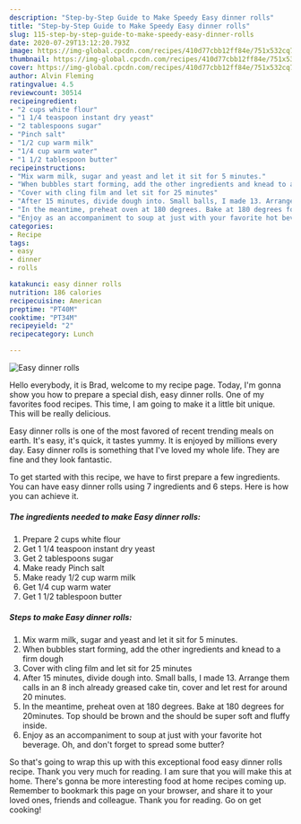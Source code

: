 ```yaml
---
description: "Step-by-Step Guide to Make Speedy Easy dinner rolls"
title: "Step-by-Step Guide to Make Speedy Easy dinner rolls"
slug: 115-step-by-step-guide-to-make-speedy-easy-dinner-rolls
date: 2020-07-29T13:12:20.793Z
image: https://img-global.cpcdn.com/recipes/410d77cbb12ff84e/751x532cq70/easy-dinner-rolls-recipe-main-photo.jpg
thumbnail: https://img-global.cpcdn.com/recipes/410d77cbb12ff84e/751x532cq70/easy-dinner-rolls-recipe-main-photo.jpg
cover: https://img-global.cpcdn.com/recipes/410d77cbb12ff84e/751x532cq70/easy-dinner-rolls-recipe-main-photo.jpg
author: Alvin Fleming
ratingvalue: 4.5
reviewcount: 30514
recipeingredient:
- "2 cups white flour"
- "1 1/4 teaspoon instant dry yeast"
- "2 tablespoons sugar"
- "Pinch salt"
- "1/2 cup warm milk"
- "1/4 cup warm water"
- "1 1/2 tablespoon butter"
recipeinstructions:
- "Mix warm milk, sugar and yeast and let it sit for 5 minutes."
- "When bubbles start forming, add the other ingredients and knead to a firm dough"
- "Cover with cling film and let sit for 25 minutes"
- "After 15 minutes, divide dough into. Small balls, I made 13. Arrange them calls in an 8 inch already greased cake tin, cover and let rest for around 20 minutes."
- "In the meantime, preheat oven at 180 degrees. Bake at 180 degrees for 20minutes. Top should be brown and the should be super soft and fluffy inside."
- "Enjoy as an accompaniment to soup at just with your favorite hot beverage. Oh, and don&#39;t forget to spread some butter?"
categories:
- Recipe
tags:
- easy
- dinner
- rolls

katakunci: easy dinner rolls 
nutrition: 186 calories
recipecuisine: American
preptime: "PT40M"
cooktime: "PT34M"
recipeyield: "2"
recipecategory: Lunch

---
```



![Easy dinner rolls](https://img-global.cpcdn.com/recipes/410d77cbb12ff84e/751x532cq70/easy-dinner-rolls-recipe-main-photo.jpg)

Hello everybody, it is Brad, welcome to my recipe page. Today, I'm gonna show you how to prepare a special dish, easy dinner rolls. One of my favorites food recipes. This time, I am going to make it a little bit unique. This will be really delicious.

Easy dinner rolls is one of the most favored of recent trending meals on earth. It's easy, it's quick, it tastes yummy. It is enjoyed by millions every day. Easy dinner rolls is something that I've loved my whole life. They are fine and they look fantastic.




To get started with this recipe, we have to first prepare a few ingredients. You can have easy dinner rolls using 7 ingredients and 6 steps. Here is how you can achieve it.

<!--inarticleads1-->

##### The ingredients needed to make Easy dinner rolls:

1. Prepare 2 cups white flour
1. Get 1 1/4 teaspoon instant dry yeast
1. Get 2 tablespoons sugar
1. Make ready Pinch salt
1. Make ready 1/2 cup warm milk
1. Get 1/4 cup warm water
1. Get 1 1/2 tablespoon butter




<!--inarticleads2-->

##### Steps to make Easy dinner rolls:

1. Mix warm milk, sugar and yeast and let it sit for 5 minutes.
1. When bubbles start forming, add the other ingredients and knead to a firm dough
1. Cover with cling film and let sit for 25 minutes
1. After 15 minutes, divide dough into. Small balls, I made 13. Arrange them calls in an 8 inch already greased cake tin, cover and let rest for around 20 minutes.
1. In the meantime, preheat oven at 180 degrees. Bake at 180 degrees for 20minutes. Top should be brown and the should be super soft and fluffy inside.
1. Enjoy as an accompaniment to soup at just with your favorite hot beverage. Oh, and don&#39;t forget to spread some butter?




So that's going to wrap this up with this exceptional food easy dinner rolls recipe. Thank you very much for reading. I am sure that you will make this at home. There's gonna be more interesting food at home recipes coming up. Remember to bookmark this page on your browser, and share it to your loved ones, friends and colleague. Thank you for reading. Go on get cooking!
